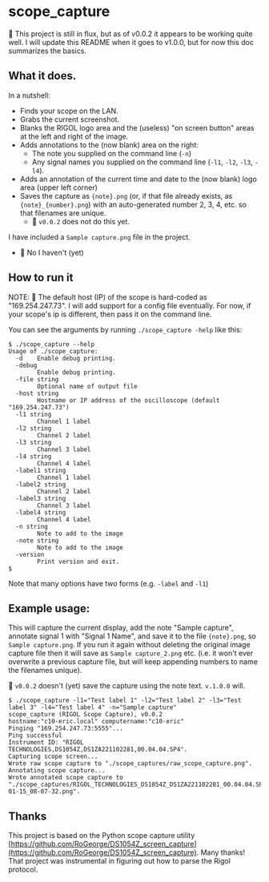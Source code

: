 # scope_capture

🔴 This project is still in flux, but as of v0.0.2 it appears to be working quite well.  I will update this README when it goes to v1.0.0, but for now this doc summarizes the basics.

## What it does.

In a nutshell:
- Finds your scope on the LAN.
- Grabs the current screenshot.
- Blanks the RIGOL logo area and the (useless) "on screen button" areas at the left and right of the image.
- Adds annotations to the (now blank) area on the right:
    - The note you supplied on the command line (`-n`)
    - Any signal names you supplied on the command line (`-l1`, `-l2`, `-l3`, `-l4`).
- Adds an annotation of the current time and date to the (now blank) logo area (upper left corner)
- Saves the capture as `{note}.png` (or, if that file already exists, as `{note}_{number}.png`) with an auto-generated number 2, 3, 4, etc. so that filenames are unique.
    - 🔴 `v0.0.2` does not do this yet.

I have included a `Sample capture.png` file in the project.

- 🔴 No I haven't (yet)

## How to run it

NOTE: 🔴 The default host (IP) of the scope is hard-coded as "169.254.247.73".  I will add support for a config file eventually. For now, if your scope's ip is different, then pass it on the command line.

You can see the arguments by running `./scope_capture -help` like this:

```
$ ./scope_capture --help
Usage of ./scope_capture:
  -d    Enable debug printing.
  -debug
        Enable debug printing.
  -file string
        Optional name of output file
  -host string
        Hostname or IP address of the oscilloscope (default "169.254.247.73")
  -l1 string
        Channel 1 label
  -l2 string
        Channel 2 label
  -l3 string
        Channel 3 label
  -l4 string
        Channel 4 label
  -label1 string
        Channel 1 label
  -label2 string
        Channel 2 label
  -label3 string
        Channel 3 label
  -label4 string
        Channel 4 label
  -n string
        Note to add to the image
  -note string
        Note to add to the image
  -version
        Print version and exit.
$
```

Note that many options have two forms (e.g. `-label` and `-l1`)

## Example usage:

This will capture the current display, add the note "Sample capture", annotate signal 1 with "Signal 1 Name", and save it to the file `{note}.png`, so `Sample capture.png`.  If you run it again without deleting the original image capture file then it will save as `Sample capture_2.png` etc. (i.e. it won't ever overwrite a previous capture file, but will keep appending numbers to name the filenames unique).

🔴 `v0.0.2` doesn't (yet) save the capture using the note text.  `v.1.0.0` will.

```
$ ./scope_capture -l1="Test label 1" -l2="Test label 2" -l3="Test label 3" -l4="Test label 4" -n="Sample capture"
scope_capture (RIGOL Scope Capture), v0.0.2
hostname:"c10-eric.local" computername:"c10-eric"
Pinging "169.254.247.73:5555"...
Ping successful
Instrument ID: "RIGOL TECHNOLOGIES,DS1054Z,DS1ZA221102281,00.04.04.SP4".
Capturing scope screen...
Wrote raw scope capture to "./scope_captures/raw_scope_capture.png".
Annotating scope capture...
Wrote annotated scope capture to "./scope_captures/RIGOL_TECHNOLOGIES_DS1054Z_DS1ZA221102281_00.04.04.SP4_2025-01-15_08-07-32.png".
```

## Thanks
This project is based on the Python scope capture utility  [https://github.com/RoGeorge/DS1054Z_screen_capture](https://github.com/RoGeorge/DS1054Z_screen_capture).  Many thanks!  That project was instrumental in figuring out how to parse the Rigol protocol.